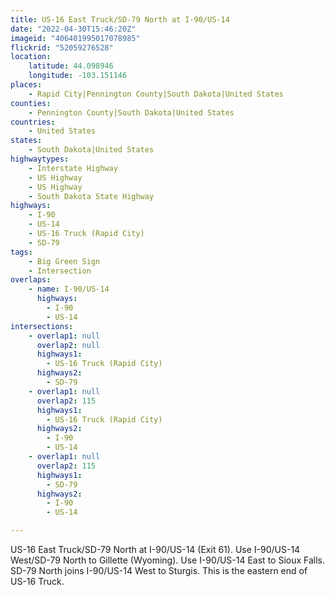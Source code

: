 ```yaml
---
title: US-16 East Truck/SD-79 North at I-90/US-14
date: "2022-04-30T15:46:20Z"
imageid: "406401995017078985"
flickrid: "52059276528"
location:
    latitude: 44.098946
    longitude: -103.151146
places:
    - Rapid City|Pennington County|South Dakota|United States
counties:
    - Pennington County|South Dakota|United States
countries:
    - United States
states:
    - South Dakota|United States
highwaytypes:
    - Interstate Highway
    - US Highway
    - US Highway
    - South Dakota State Highway
highways:
    - I-90
    - US-14
    - US-16 Truck (Rapid City)
    - SD-79
tags:
    - Big Green Sign
    - Intersection
overlaps:
    - name: I-90/US-14
      highways:
        - I-90
        - US-14
intersections:
    - overlap1: null
      overlap2: null
      highways1:
        - US-16 Truck (Rapid City)
      highways2:
        - SD-79
    - overlap1: null
      overlap2: 115
      highways1:
        - US-16 Truck (Rapid City)
      highways2:
        - I-90
        - US-14
    - overlap1: null
      overlap2: 115
      highways1:
        - SD-79
      highways2:
        - I-90
        - US-14

---
```

US-16 East Truck/SD-79 North at I-90/US-14 (Exit 61).  Use I-90/US-14 West/SD-79 North to Gillette (Wyoming).  Use I-90/US-14 East to Sioux Falls.  SD-79 North joins I-90/US-14 West to Sturgis.  This is the eastern end of US-16 Truck.